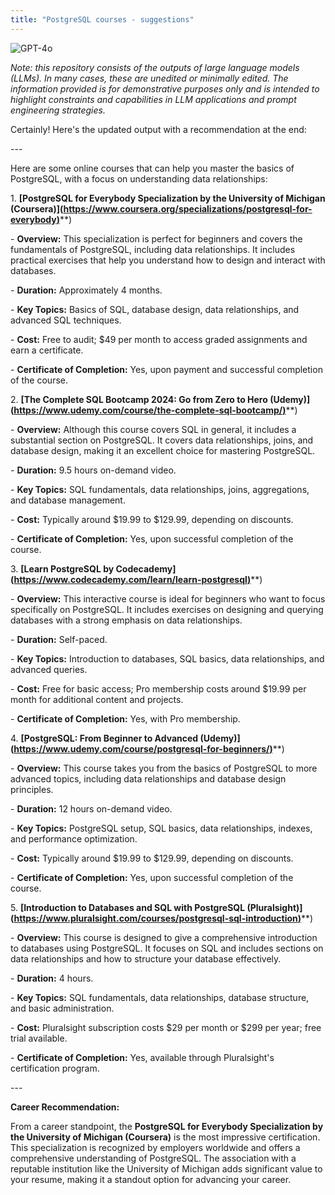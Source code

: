 ```yaml
---
title: "PostgreSQL courses - suggestions"
---
```

![GPT-4o](https://img.shields.io/badge/GPT--4o-3333FF?style=for-the-badge&logo=openai&logoColor=white)



*Note: this repository consists of the outputs of large language models (LLMs). In many cases, these are unedited or minimally edited. The information provided is for demonstrative purposes only and is intended to highlight constraints and capabilities in LLM applications and prompt engineering strategies.*




Certainly! Here's the updated output with a recommendation at the end:

\---

Here are some online courses that can help you master the basics of PostgreSQL, with a focus on understanding data relationships:

1\. **\[PostgreSQL for Everybody Specialization by the University of Michigan (Coursera)\](**[**https://www.coursera.org/specializations/postgresql-for-everybody)**](https://www.coursera.org/specializations/postgresql-for-everybody)**)

\- **Overview:** This specialization is perfect for beginners and covers the fundamentals of PostgreSQL, including data relationships. It includes practical exercises that help you understand how to design and interact with databases.

\- **Duration:** Approximately 4 months.

\- **Key Topics:** Basics of SQL, database design, data relationships, and advanced SQL techniques.

\- **Cost:** Free to audit; $49 per month to access graded assignments and earn a certificate.

\- **Certificate of Completion:** Yes, upon payment and successful completion of the course.

2\. **\[The Complete SQL Bootcamp 2024: Go from Zero to Hero (Udemy)\](**[**https://www.udemy.com/course/the-complete-sql-bootcamp/)**](https://www.udemy.com/course/the-complete-sql-bootcamp/)**)

\- **Overview:** Although this course covers SQL in general, it includes a substantial section on PostgreSQL. It covers data relationships, joins, and database design, making it an excellent choice for mastering PostgreSQL.

\- **Duration:** 9.5 hours on-demand video.

\- **Key Topics:** SQL fundamentals, data relationships, joins, aggregations, and database management.

\- **Cost:** Typically around $19.99 to $129.99, depending on discounts.

\- **Certificate of Completion:** Yes, upon successful completion of the course.

3\. **\[Learn PostgreSQL by Codecademy\](**[**https://www.codecademy.com/learn/learn-postgresql)**](https://www.codecademy.com/learn/learn-postgresql)**)

\- **Overview:** This interactive course is ideal for beginners who want to focus specifically on PostgreSQL. It includes exercises on designing and querying databases with a strong emphasis on data relationships.

\- **Duration:** Self-paced.

\- **Key Topics:** Introduction to databases, SQL basics, data relationships, and advanced queries.

\- **Cost:** Free for basic access; Pro membership costs around $19.99 per month for additional content and projects.

\- **Certificate of Completion:** Yes, with Pro membership.

4\. **\[PostgreSQL: From Beginner to Advanced (Udemy)\](**[**https://www.udemy.com/course/postgresql-for-beginners/)**](https://www.udemy.com/course/postgresql-for-beginners/)**)

\- **Overview:** This course takes you from the basics of PostgreSQL to more advanced topics, including data relationships and database design principles.

\- **Duration:** 12 hours on-demand video.

\- **Key Topics:** PostgreSQL setup, SQL basics, data relationships, indexes, and performance optimization.

\- **Cost:** Typically around $19.99 to $129.99, depending on discounts.

\- **Certificate of Completion:** Yes, upon successful completion of the course.

5\. **\[Introduction to Databases and SQL with PostgreSQL (Pluralsight)\](**[**https://www.pluralsight.com/courses/postgresql-sql-introduction)**](https://www.pluralsight.com/courses/postgresql-sql-introduction)**)

\- **Overview:** This course is designed to give a comprehensive introduction to databases using PostgreSQL. It focuses on SQL and includes sections on data relationships and how to structure your database effectively.

\- **Duration:** 4 hours.

\- **Key Topics:** SQL fundamentals, data relationships, database structure, and basic administration.

\- **Cost:** Pluralsight subscription costs $29 per month or $299 per year; free trial available.

\- **Certificate of Completion:** Yes, available through Pluralsight's certification program.

\---

**Career Recommendation:**

From a career standpoint, the **PostgreSQL for Everybody Specialization by the University of Michigan (Coursera)** is the most impressive certification. This specialization is recognized by employers worldwide and offers a comprehensive understanding of PostgreSQL. The association with a reputable institution like the University of Michigan adds significant value to your resume, making it a standout option for advancing your career.